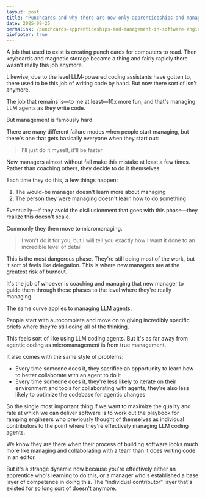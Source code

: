```yaml
---
layout: post
title: "Punchcards and why there are now only apprenticeships and management roles in software engineering"
date: 2025-08-25
permalink: /punchcards-apprenticeships-and-management-in-software-engineering/
biofooter: true
---
```


A job that used to exist is creating punch cards for computers to read. Then keyboards and magnetic storage became a thing and fairly rapidly there wasn't really this job anymore.

Likewise, due to the level LLM-powered coding assistants have gotten to, there used to be this job of writing code by hand. But now there sort of isn't anymore.

The job that remains is—to me at least—10x more fun, and that's managing LLM agents as they write code.

But management is famously hard.

There are many different failure modes when people start managing, but there's one that gets basically everyone when they start out:

> I'll just do it myself, it'll be faster

New managers almost without fail make this mistake at least a few times. Rather than coaching others, they decide to do it themselves.

Each time they do this, a few things happen:

1. The would-be manager doesn't learn more about managing
2. The person they were managing doesn't learn how to do something

Eventually—if they avoid the disillusionment that goes with this phase—they realize this doesn't scale.

Commonly they then move to micromanaging.

> I won't do it for you, but I will tell you exactly how I want it done to an incredible level of detail

This is the most dangerous phase. They're still doing most of the work, but it sort of feels like delegation. This is where new managers are at the greatest risk of burnout.

It's the job of whoever is coaching and managing that new manager to guide them through these phases to the level where they're really managing.

The same curve applies to managing LLM agents.

People start with autocomplete and move on to giving incredibly specific briefs where they're still doing all of the thinking.

This feels sort of like using LLM coding agents. But it's as far away from agentic coding as micromanagement is from true management.

It also comes with the same style of problems:

- Every time someone does it, they sacrifice an opportunity to learn how to better collaborate with an agent to do it
- Every time someone does it, they're less likely to iterate on their environment and tools for collaborating with agents, they're also less likely to optimize the codebase for agentic changes

So the single most important thing if we want to maximize the quality and rate at which we can deliver software is to work out the playbook for ramping engineers who previously thought of themselves as individual contributors to the point where they're effectively managing LLM coding agents.

We know they are there when their process of building software looks much more like managing and collaborating with a team than it does writing code in an editor.

But it's a strange dynamic now because you're effectively either an apprentice who's learning to do this, or a manager who's established a base layer of competence in doing this. The "individual contributor" layer that's existed for so long sort of doesn't anymore.